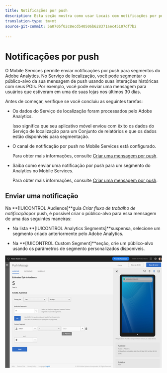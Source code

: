 ```yaml
---
title: Notificações por push
description: Esta seção mostra como usar Locais com notificações por push.
translation-type: tm+mt
source-git-commit: 5a0705f02c8ecd540506b628371aec45107df7b2

---
```



# Notificações por push

O Mobile Services permite enviar notificações por push para segmentos do Adobe Analytics. No Serviço de localização, você pode segmentar o público-alvo da sua mensagem de push usando suas interações históricas com seus POIs. Por exemplo, você pode enviar uma mensagem para usuários que estiveram em uma de suas lojas nos últimos 30 dias.

Antes de começar, verifique se você concluiu as seguintes tarefas:

* Os dados do Serviço de localização foram processados pelo Adobe Analytics.

   Isso significa que seu aplicativo móvel enviou com êxito os dados do Serviço de localização para um Conjunto de relatórios e que os dados estão disponíveis para segmentação.

* O canal de notificação por push no Mobile Services está configurado.

   Para obter mais informações, consulte [Criar uma mensagem por push](https://docs.adobe.com/content/help/en/mobile-services/using/manage-app-settings-ug/configuring-app/prerequisites-push-messaging.html).

* Saiba como enviar uma notificação por push para um segmento do Analytics no Mobile Services.

   Para obter mais informações, consulte [Criar uma mensagem por push](https://docs.adobe.com/content/help/en/mobile-services/using/messaging-ug/push-messages/t-create-push-message.html).

## Enviar uma notificação

Na **[!UICONTROL Audience]**guia *Criar fluxo de trabalho de notificação*por push, é possível criar o público-alvo para essa mensagem de uma das seguintes maneiras:

* Na lista **[!UICONTROL Analytics Segments]**suspensa, selecione um segmento criado anteriormente pelo Adobe Analytics.

* Na **[!UICONTROL Custom Segment]**seção, crie um público-alvo usando os parâmetros de segmento personalizados disponíveis.

![configurar uma mensagem de push](/help/assets/push-set-up.png)
